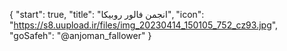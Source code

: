{
  "start": true,
  "title": "انجمن فالور روبیکا",
  "icon": "https://s8.uupload.ir/files/img_20230414_150105_752_cz93.jpg",
  "goSafeh": "@anjoman_fallower"
}
